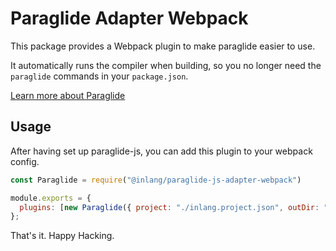# Paraglide Adapter Webpack

This package provides a Webpack plugin to make paraglide easier to use.

It automatically runs the compiler when  building, so you no longer need the `paraglide` commands in your `package.json`.

[Learn more about Paraglide](https://github.com/inlang/monorepo/tree/main/inlang/source-code/paraglide/paraglide-js)

## Usage
After having set up paraglide-js, you can add this plugin to your webpack config.

```js
const Paraglide = require("@inlang/paraglide-js-adapter-webpack")

module.exports = {
  plugins: [new Paraglide({ project: "./inlang.project.json", outDir: "./src/paraglide" })],
};
```

That's it. Happy Hacking.
